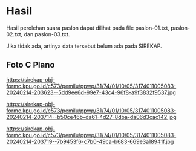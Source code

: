 # Hasil

Hasil perolehan suara paslon dapat dilihat pada file paslon-01.txt, paslon-02.txt, dan paslon-03.txt.

Jika tidak ada, artinya data tersebut belum ada pada SIREKAP.

## Foto C Plano

https://sirekap-obj-formc.kpu.go.id/c573/pemilu/ppwp/31/74/01/10/05/3174011005083-20240214-203623--5dd9ee6d-99e7-43c4-96f8-a9f3832f9537.jpg

https://sirekap-obj-formc.kpu.go.id/c573/pemilu/ppwp/31/74/01/10/05/3174011005083-20240214-203714--b50ce46b-da61-4d27-8dba-da06d3cac142.jpg

https://sirekap-obj-formc.kpu.go.id/c573/pemilu/ppwp/31/74/01/10/05/3174011005083-20240214-203719--7b9453f6-c7b0-49ca-b683-669e3a18941f.jpg
